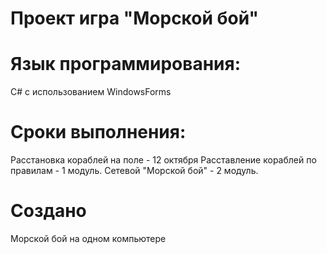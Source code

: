 # Проект игра "Морской бой"

# Язык программирования: 
C# с использованием WindowsForms

# Сроки выполнения: 
Расстановка кораблей на поле - 12 октября 
Расставление кораблей по правилам - 1 модуль.
Сетевой "Морской бой" - 2 модуль.

# Создано 
Морской бой на одном компьютере


